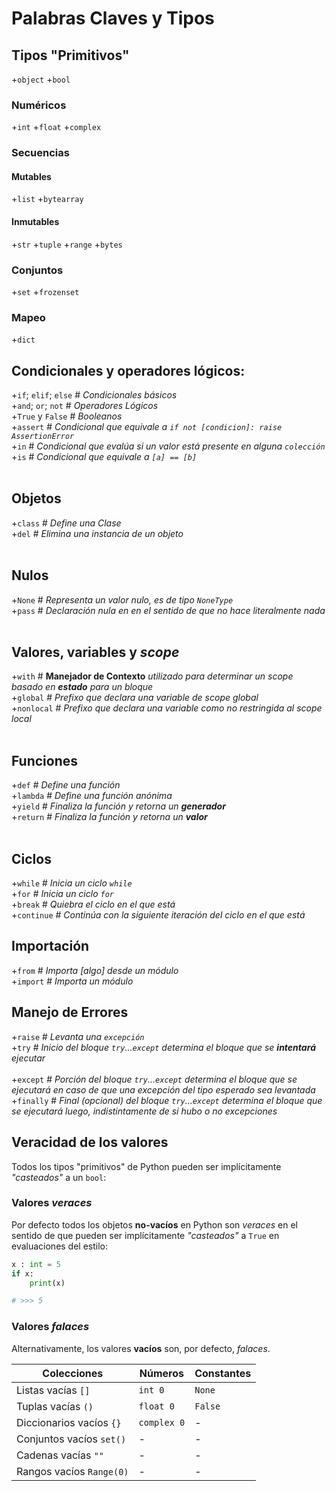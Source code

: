 # Palabras Claves y Tipos

## Tipos "Primitivos"
+`object`
+`bool`
### Numéricos
+`int`
+`float`
+`complex`
### Secuencias
#### Mutables
+`list`
+`bytearray`
#### Inmutables
+`str`
+`tuple`
+`range`
+`bytes`
### Conjuntos
+`set`
+`frozenset`
### Mapeo
+`dict`


## Condicionales y operadores lógicos:
+`if`; `elif`; `else`    # *Condicionales básicos*<br>
+`and`; `or`; `not`      # *Operadores Lógicos*<br>
+`True` y `False`        # *Booleanos*<br>
+`assert`	             # *Condicional que equivale a `if not [condicion]: raise AssertionError`*<br>
+`in`	                 # *Condicional que evalúa si un valor está presente en alguna `colección`*<br>
+`is`                    # *Condicional que equivale a `[a] == [b]`*<br>
<br>

## Objetos
+`class` 	# *Define una Clase*<br>
+`del`   	# *Elimina una instancia de un objeto*<br>
<br>

## Nulos
+`None`	# *Representa un valor nulo, es de tipo `NoneType`*<br>
+`pass`	# *Declaración nula en en el sentido de que no hace literalmente nada*<br>
<br>

## Valores, variables y *scope*
+`with`     # **Manejador de Contexto** *utilizado para determinar un scope basado en **estado** para un bloque*<br> 
+`global`	# *Prefixo que declara una variable de scope global*<br>
+`nonlocal`	# *Prefixo que declara una variable como no restringida al scope local*<br>
<br>

## Funciones
+`def`     # *Define una función*<br>
+`lambda`  # *Define una función anónima*<br>
+`yield`   # *Finaliza la función y retorna un **generador***<br>
+`return`  # *Finaliza la función y retorna un **valor***<br>
<br>

## Ciclos
+`while`     # *Inicia un ciclo `while`*<br>
+`for`       # *Inicia un ciclo `for`*<br>
+`break`     # *Quiebra el ciclo en el que está*<br>
+`continue`	 # *Continúa con la siguiente iteración del ciclo en el que está*<br>

## Importación
+`from`      # *Importa [algo] desde un módulo*<br>
+`import`	 # *Importa un módulo*<br>

## Manejo de Errores
+`raise`     # *Levanta una `excepción`*<br>
+`try`       # *Inicio del bloque `try`...`except` determina el bloque que se **intentará** ejecutar*<br>	
+`except`	 # *Porción del bloque `try`...`except` determina el bloque que se ejecutará en caso de que una excepción del tipo esperado sea levantada*<br>
+`finally`	 # *Final (opcional) del bloque `try`...`except` determina el bloque que se ejecutará luego, indistintamente de si hubo o no excepciones*<br>


## Veracidad de los valores
Todos los tipos "primitivos" de Python pueden ser implícitamente *"casteados"* a un `bool`:

### Valores *veraces*
Por defecto todos los objetos **no-vacíos** en Python son *veraces* en el sentido de que pueden ser implícitamente *"casteados"* a `True` en evaluaciones del estilo:
```Python
x : int = 5
if x: 
    print(x)

# >>> 5 
```

### Valores *falaces*
Alternativamente, los valores **vacíos** son, por defecto, *falaces*.

| Colecciones               | Números       | Constantes |
|---------------------------|---------------|------------|
| Listas vacías `[]`        | `int 0`       | `None`     |
| Tuplas vacías `()`        | `float 0`     | `False`    |
| Diccionarios vacíos `{}`  | `complex 0`   | -          |
| Conjuntos vacíos `set()`  | -             | -          |
| Cadenas vacías `""`       | -             | -          |
| Rangos vacíos `Range(0)`  | -             | -          |
